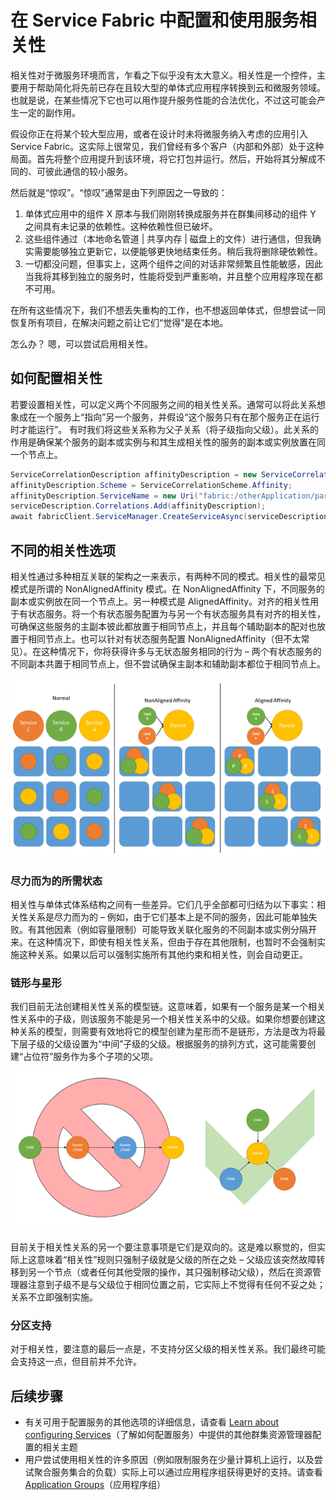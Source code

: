 <properties
   pageTitle="Service Fabric 群集资源管理器 - 相关性 | Azure"
   description="概述如何配置 Service Fabric 服务的相关性"
   services="service-fabric"
   documentationCenter=".net"
   authors="masnider"
   manager="timlt"
   editor=""/>

<tags
   ms.service="Service-Fabric"
   ms.date="05/20/2016"
   wacn.date="07/04/2016"/>

# 在 Service Fabric 中配置和使用服务相关性

相关性对于微服务环境而言，乍看之下似乎没有太大意义。相关性是一个控件，主要用于帮助简化将先前已存在且较大型的单体式应用程序转换到云和微服务领域。也就是说，在某些情况下它也可以用作提升服务性能的合法优化，不过这可能会产生一定的副作用。

假设你正在将某个较大型应用，或者在设计时未将微服务纳入考虑的应用引入 Service Fabric。这实际上很常见，我们曾经有多个客户（内部和外部）处于这种局面。首先将整个应用提升到该环境，将它打包并运行。然后，开始将其分解成不同的、可彼此通信的较小服务。

然后就是“惊叹”。“惊叹”通常是由下列原因之一导致的：

1. 单体式应用中的组件 X 原本与我们刚刚转换成服务并在群集间移动的组件 Y 之间具有未记录的依赖性。这种依赖性但已破坏。
2.	这些组件通过（本地命名管道 | 共享内存 | 磁盘上的文件）进行通信，但我确实需要能够独立更新它，以便能够更快地结束任务。稍后我将删除硬依赖性。
3.	一切都没问题，但事实上，这两个组件之间的对话非常频繁且性能敏感，因此当我将其移到独立的服务时，性能将受到严重影响，并且整个应用程序现在都不可用。

在所有这些情况下，我们不想丢失重构的工作，也不想返回单体式，但想尝试一同恢复所有项目，在解决问题之前让它们“觉得”是在本地。

怎么办？ 嗯，可以尝试启用相关性。

## 如何配置相关性
若要设置相关性，可以定义两个不同服务之间的相关性关系。通常可以将此关系想象成在一个服务上“指向”另一个服务，并假设“这个服务只有在那个服务正在运行时才能运行”。 有时我们将这些关系称为父子关系（将子级指向父级）。此关系的作用是确保某个服务的副本或实例与和其生成相关性的服务的副本或实例放置在同一个节点上。

``` csharp
ServiceCorrelationDescription affinityDescription = new ServiceCorrelationDescription();
affinityDescription.Scheme = ServiceCorrelationScheme.Affinity;
affinityDescription.ServiceName = new Uri("fabric:/otherApplication/parentService");
serviceDescription.Correlations.Add(affinityDescription);
await fabricClient.ServiceManager.CreateServiceAsync(serviceDescription);
```

## 不同的相关性选项
相关性通过多种相互关联的架构之一来表示，有两种不同的模式。相关性的最常见模式是所谓的 NonAlignedAffinity 模式。在 NonAlignedAffinity 下，不同服务的副本或实例放在同一个节点上。另一种模式是 AlignedAffinity。对齐的相关性用于有状态服务。将一个有状态服务配置为与另一个有状态服务具有对齐的相关性，可确保这些服务的主副本彼此都放置于相同节点上，并且每个辅助副本的配对也放置于相同节点上。也可以针对有状态服务配置 NonAlignedAffinity（但不太常见）。在这种情况下，你将获得许多与无状态服务相同的行为 – 两个有状态服务的不同副本共置于相同节点上，但不尝试确保主副本和辅助副本都位于相同节点上。

![相关性模式及其影响][Image1]

### 尽力而为的所需状态
相关性与单体式体系结构之间有一些差异。它们几乎全部都可归结为以下事实：相关性关系是尽力而为的 – 例如，由于它们基本上是不同的服务，因此可能单独失败。有其他因素（例如容量限制）可能导致关联化服务的不同副本或实例分隔开来。在这种情况下，即使有相关性关系，但由于存在其他限制，也暂时不会强制实施这种关系。如果以后可以强制实施所有其他约束和相关性，则会自动更正。

### 链形与星形
我们目前无法创建相关性关系的模型链。这意味着，如果有一个服务是某一个相关性关系中的子级，则该服务不能是另一个相关性关系中的父级。如果你想要创建这种关系的模型，则需要有效地将它的模型创建为星形而不是链形，方法是改为将最下层子级的父级设置为“中间”子级的父级。根据服务的排列方式，这可能需要创建“占位符”服务作为多个子项的父项。

![相关性关系上下文中的链形与星形][Image2]

目前关于相关性关系的另一个要注意事项是它们是双向的。这是难以察觉的，但实际上这意味着“相关性”规则只强制子级就是父级的所在之处 – 父级应该突然故障转移到另一个节点（或者任何其他受限的操作，其只强制移动父级），然后在资源管理器注意到子级不是与父级位于相同位置之前，它实际上不觉得有任何不妥之处；关系不立即强制实施。

### 分区支持
对于相关性，要注意的最后一点是，不支持分区父级的相关性关系。我们最终可能会支持这一点，但目前并不允许。

## 后续步骤
- 有关可用于配置服务的其他选项的详细信息，请查看 [Learn about configuring Services](/documentation/articles/service-fabric-cluster-resource-manager-configure-services)（了解如何配置服务）中提供的其他群集资源管理器配置的相关主题
- 用户尝试使用相关性的许多原因（例如限制服务在少量计算机上运行，以及尝试聚合服务集合的负载）实际上可以通过应用程序组获得更好的支持。请查看 [Application Groups](/documentation/articles/service-fabric-cluster-resource-manager-application-groups)（应用程序组）

[Image1]: ./media/service-fabric-cluster-resource-manager-advanced-placement-rules-affinity/cluster-resrouce-manager-affinity-modes.png
[Image2]: ./media/service-fabric-cluster-resource-manager-advanced-placement-rules-affinity/cluster-resource-manager-chains-vs-stars.png

<!---HONumber=Mooncake_0627_2016-->